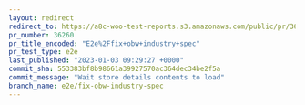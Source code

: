 ```yaml
---
layout: redirect
redirect_to: https://a8c-woo-test-reports.s3.amazonaws.com/public/pr/36260/e2e/index.html
pr_number: 36260
pr_title_encoded: "E2e%2Ffix+obw+industry+spec"
pr_test_type: e2e
last_published: "2023-01-03 09:29:27 +0000"
commit_sha: 553383bf8b98661a39927570ac364dec34be2f5a
commit_message: "Wait store details contents to load"
branch_name: e2e/fix-obw-industry-spec
---
```

